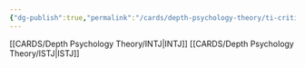 ```yaml
---
{"dg-publish":true,"permalink":"/cards/depth-psychology-theory/ti-critic/","noteIcon":"","created":"2023-01-05T12:07:09.648+01:00","updated":"2023-01-06T15:48:21.641+01:00"}
---
```



[[CARDS/Depth Psychology Theory/INTJ\|INTJ]]
[[CARDS/Depth Psychology Theory/ISTJ\|ISTJ]]
